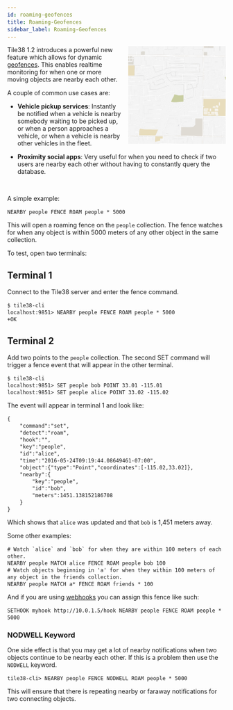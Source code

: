 ```yaml
---
id: roaming-geofences
title: Roaming-Geofences
sidebar_label: Roaming-Geofences
---
```


<!--
layout:  index.html
title:   Roaming Geofences - Tile38
class:   topic
super:   documentation
-->

<img src="/img/roaming.gif" width="225" height="225" border="0" alt="Roaming Geofence animation" align="right" style="margin-left: 10px" class="side-img">

Tile38 1.2 introduces a powerful new feature which allows for dynamic [geofences](/topics/geofencing). This enables realtime monitoring for when one or more moving objects are nearby each other.

A couple of common use cases are:

- **Vehicle pickup services**: Instantly be notified when a vehicle is nearby somebody waiting to be picked up, or when a person approaches a vehicle, or when a vehicle is nearby other vehicles in the fleet.

- **Proximity social apps**: Very useful for when you need to check if two users are nearby each other without having to constantly query the database.

<br clear="all">

A simple example:

```tile38
NEARBY people FENCE ROAM people * 5000
```

This will open a roaming fence on the `people` collection. The fence watches for when any object is within 5000 meters of any other object in the same collection.

To test, open two terminals:

## Terminal 1

Connect to the Tile38 server and enter the fence command.

```tile38-cli
$ tile38-cli
localhost:9851> NEARBY people FENCE ROAM people * 5000
+OK
```

## Terminal 2

Add two points to the `people` collection. The second SET command will trigger a fence event that will appear in the other terminal.

```tile38-cli
$ tile38-cli
localhost:9851> SET people bob POINT 33.01 -115.01
localhost:9851> SET people alice POINT 33.02 -115.02
```

The event will appear in terminal 1 and look like:

```tile38-json
{
    "command":"set",
    "detect":"roam",
    "hook":"",
    "key":"people",
    "id":"alice",
    "time":"2016-05-24T09:19:44.08649461-07:00",
    "object":{"type":"Point","coordinates":[-115.02,33.02]},
    "nearby":{
        "key":"people",
        "id":"bob",
        "meters":1451.138152186708
    }
}
```

Which shows that `alice` was updated and that `bob` is 1,451 meters away.

Some other examples:

```tile38-cli
# Watch `alice` and `bob` for when they are within 100 meters of each other.
NEARBY people MATCH alice FENCE ROAM people bob 100
# Watch objects beginning in 'a' for when they within 100 meters of any object in the friends collection.
NEARBY people MATCH a* FENCE ROAM friends * 100
```

And if you are using [webhooks](/commands/sethook) you can assign this fence like such:

```tile38-cli
SETHOOK myhook http://10.0.1.5/hook NEARBY people FENCE ROAM people * 5000
```

### NODWELL Keyword

One side effect is that you may get a lot of nearby notifications when two
objects continue to be nearby each other. If this is a problem then use the
`NODWELL` keyword.

```tile38-cli
tile38-cli> NEARBY people FENCE NODWELL ROAM people * 5000
```

This will ensure that there is repeating nearby or faraway notifications for two
connecting objects.
